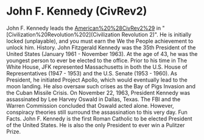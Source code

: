 # John F. Kennedy (CivRev2)

John F. Kennedy leads the [American%20%28CivRev2%29](Americans) in "[Civilization%20Revolution%202](Civilization Revolution 2)". He is initially locked (unplayable), and you must earn the We the People achievement to unlock him.
History.
John Fitzgerald Kennedy was the 35th President of the United States (January 1961 - November 1963). At the age of 43, he was the youngest person to ever be elected to the office. Prior to his time in The White House, JFK represented Massachusetts in both the U.S. House of Representatives (1947 - 1953) and the U.S. Senate (1953 - 1960). As President, he initiated Project Apollo, which would eventually lead to the moon landing. He also oversaw such crises as the Bay of Pigs Invasion and the Cuban Missile Crisis. On November 22, 1963, President Kennedy was assassinated by Lee Harvey Oswald in Dallas, Texas. The FBI and the Warren Commission concluded that Oswald acted alone. However, conspiracy theories still surround the assassination to this very day.
Fun Facts.
John F. Kennedy is the first Roman Catholic to be elected President of the United States. He is also the only President to ever win a Pulitzer Prize.
